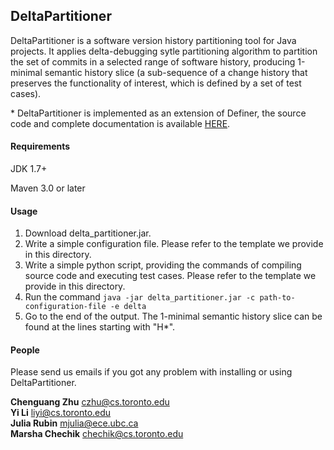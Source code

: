 ## DeltaPartitioner

DeltaPartitioner is a software version history partitioning tool for Java projects. It applies delta-debugging sytle partitioning algorithm to partition the set of commits in a selected range of software history, producing 1-minimal semantic history slice (a sub-sequence of a change history that preserves the functionality of interest, which is defined by a set of test cases). 

\* DeltaPartitioner is implemented as an extension of Definer, the source code and complete documentation is available [HERE](https://bitbucket.org/liyistc/gitslice).


#### Requirements

JDK 1.7+

Maven 3.0 or later

#### Usage

1. Download delta_partitioner.jar.
2. Write a simple configuration file. Please refer to the template we provide in this directory.
3. Write a simple python script, providing the commands of compiling source code and executing test cases. Please refer to the template we provide in this directory.
2. Run the command `java -jar delta_partitioner.jar -c path-to-configuration-file -e delta`
3. Go to the end of the output. The 1-minimal semantic history slice can be found at the lines starting with "H\*".  

#### People

Please send us emails if you got any problem with installing or using DeltaPartitioner.

**Chenguang Zhu**  czhu@cs.toronto.edu  
**Yi Li**  liyi@cs.toronto.edu  
**Julia Rubin**  mjulia@ece.ubc.ca  
**Marsha Chechik**  chechik@cs.toronto.edu
